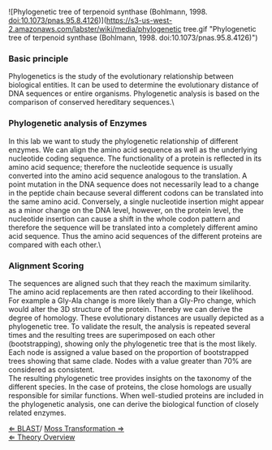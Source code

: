![Phylogenetic tree of terpenoid synthase (Bohlmann, 1998.  <doi:10.1073/pnas.95.8.4126>)](https://s3-us-west-2.amazonaws.com/labster/wiki/media/phylogenetic tree.gif "Phylogenetic tree of terpenoid synthase (Bohlmann, 1998. doi:10.1073/pnas.95.8.4126)")

### Basic principle

Phylogenetics is the study of the evolutionary relationship between
biological entities. It can be used to determine the evolutionary
distance of DNA sequences or entire organisms. Phylogenetic analysis is
based on the comparison of conserved hereditary sequences.\

### Phylogenetic analysis of Enzymes

In this lab we want to study the phylogenetic relationship of different
enzymes. We can align the amino acid sequence as well as the underlying
nucleotide coding sequence. The functionality of a protein is reflected
in its amino acid sequence; therefore the nucleotide sequence is usually
converted into the amino acid sequence analogous to the translation. A
point mutation in the DNA sequence does not necessarily lead to a change
in the peptide chain because several different codons can be translated
into the same amino acid. Conversely, a single nucleotide insertion
might appear as a minor change on the DNA level, however, on the protein
level, the nucleotide insertion can cause a shift in the whole codon
pattern and therefore the sequence will be translated into a completely
different amino acid sequence. Thus the amino acid sequences of the
different proteins are compared with each other.\

### Alignment Scoring

The sequences are aligned such that they reach the maximum similarity.
The amino acid replacements are then rated according to their
likelihood. For example a Gly-Ala change is more likely than a Gly-Pro
change, which would alter the 3D structure of the protein. Thereby we
can derive the degree of homology. These evolutionary distances are
usually depicted as a phylogenetic tree. To validate the result, the
analysis is repeated several times and the resulting trees are
superimposed on each other (bootstrapping), showing only the
phylogenetic tree that is the most likely. Each node is assigned a value
based on the proportion of bootstrapped trees showing that same clade.
Nodes with a value greater than 70% are considered as consistent.\
The resulting phylogenetic tree provides insights on the taxonomy of the
different species. In the case of proteins, the close homologs are
usually responsible for similar functions. When well-studied proteins
are included in the phylogenetic analysis, one can derive the biological
function of closely related enzymes.

[⇐ BLAST](/wiki/BLAST "wikilink")/ [ Moss Transformation ⇒](/wiki/Moss_Transformation "wikilink")\
[ ⇐ Theory Overview](/wiki/PlantLab "wikilink")

